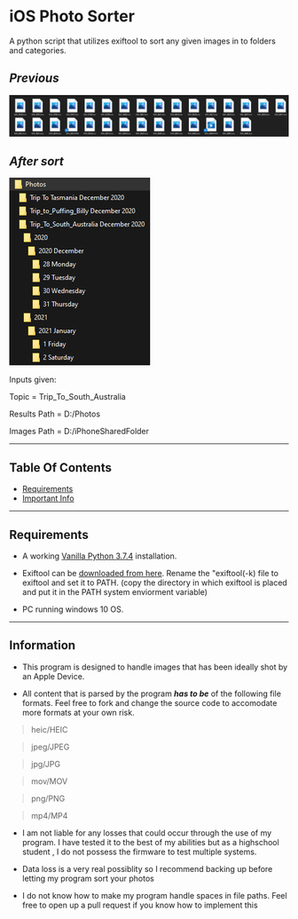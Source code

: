 # iOS Photo Sorter
A python script that utilizes exiftool to sort any given images in to folders and categories.

## ***Previous***
![Unsorted images](previous.png)

## ***After sort***
![Sorted images](after.png)

Inputs given:

Topic = Trip_To_South_Australia

Results Path = D:/Photos

Images Path = D:/iPhoneSharedFolder


***
## Table Of Contents
* [Requirements](#Requirements)
* [Important Info](#Information)
***
## Requirements
* A working [Vanilla Python 3.7.4](https://www.python.org/downloads/release/python-374/) installation.

* Exiftool can be [downloaded from here](https://exiftool.org/). Rename the "exiftool(-k) file to exiftool and set it to PATH. (copy the directory in which exiftool is placed and put it in the PATH system enviorment variable)

* PC running windows 10 OS.

***
## Information

* This program is designed to handle images that has been ideally shot by an Apple Device.

* All content that is parsed by the program ***has to be*** of the following file formats. Feel free to fork and change the source code to accomodate more formats at your own risk.

>heic/HEIC

>jpeg/JPEG

>jpg/JPG

>mov/MOV

>png/PNG

>mp4/MP4

* I am not liable for any losses that could occur through the use of my program. I have tested it to the best of my abilities but as a highschool student , I do not possess the firmware to test multiple systems.

* Data loss is a very real possiblity so I recommend backing up before letting my program sort your photos

* I do not know how to make my program handle spaces in file paths. Feel free to open up a pull request if you know how to implement this

